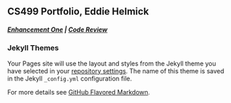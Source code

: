 ## CS499 Portfolio, Eddie Helmick

##### [Enhancement One](https://edwardhelmick.github.io/EnhancementOne.html)  |  [Code Review](https://edwardhelmick.github.io/CodeReview.html)

### Jekyll Themes

Your Pages site will use the layout and styles from the Jekyll theme you have selected in your [repository settings](https://github.com/edwardhelmick/edwardhelmick.github.io/settings/pages). The name of this theme is saved in the Jekyll `_config.yml` configuration file.

For more details see [GitHub Flavored Markdown](https://guides.github.com/features/mastering-markdown/).

